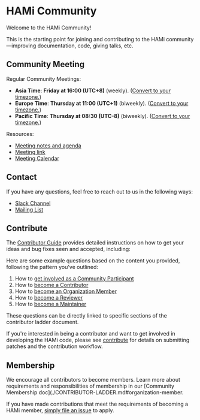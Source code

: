 # HAMi Community

Welcome to the HAMi Community!

This is the starting point for joining and contributing to the HAMi community—improving documentation, code, giving talks, etc.

## Community Meeting

Regular Community Meetings:
- **Asia Time**: **Friday at 16:00 (UTC+8)** (weekly).
  ([Convert to your timezone.](https://www.thetimezoneconverter.com/?t=14%3A30&tz=GMT%2B8&))
- **Europe Time**: **Thursday at 11:00 (UTC+1)** (biweekly).
  ([Convert to your timezone.](https://www.thetimezoneconverter.com/?t=16%3A30&tz=GMT%2B8&))
- **Pacific Time**: **Thursday at 08:30 (UTC-8)** (biweekly).
  ([Convert to your timezone.](https://www.thetimezoneconverter.com/?t=10%3A00&tz=GMT%2B8&))

Resources:
- [Meeting notes and agenda](https://docs.google.com/document/d/1YC6hco03_oXbF9IOUPJ29VWEddmITIKIfSmBX8JtGBw/edit#heading=h.g61sgp7w0d0c)
- [Meeting link](https://meeting.tencent.com/dm/Ntiwq1BICD1P)
- [Meeting Calendar](https://calendar.google.com/calendar/embed?src=hami@project-hami.com)

## Contact

If you have any questions, feel free to reach out to us in the following ways:

- [Slack Channel](https://cloud-native.slack.com/archives/C07T10BU4R2)
- [Mailing List](https://groups.google.com/forum/#!forum/hami-project)

## Contribute

The [Contributor Guide](./CONTRIBUTOR-LADDER.md) provides detailed instructions on how to get your ideas and bug fixes seen and accepted, including:

Here are some example questions based on the content you provided, following the pattern you've outlined:

1. How to [get involved as a Community Participant](./CONTRIBUTOR-LADDER.md#community-participant)
2. How to [become a Contributor](./CONTRIBUTOR-LADDER.md#contributor)
3. How to [become an Organization Member](./CONTRIBUTOR-LADDER.md#organization-member)
4. How to [become a Reviewer](./CONTRIBUTOR-LADDER.md#reviewer)
5. How to [become a Maintainer](./CONTRIBUTOR-LADDER.md#maintainer)

These questions can be directly linked to specific sections of the contributor ladder document.

If you're interested in being a contributor and want to get involved in developing the HAMi code, please see [contribute](./CONTRIBUTOR-LADDER.md#contributor) for details on submitting patches and the contribution workflow.

## Membership

We encourage all contributors to become members. Learn more about requirements and responsibilities of membership in our [Community Membership doc](./CONTRIBUTOR-LADDER.md#organization-member.

If you have made contributions that meet the requirements of becoming a HAMi member, [simply file an issue](https://github.com/Project-HAMi/HAMi/issues/new) to apply.